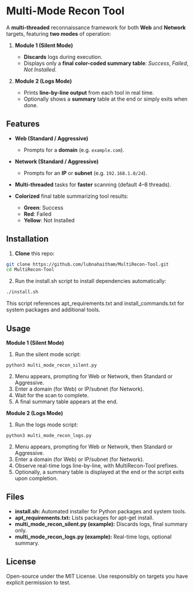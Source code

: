 # Multi-Mode Recon Tool

A **multi-threaded** reconnaissance framework for both **Web** and **Network** targets, featuring **two modes** of operation:

1. **Module 1 (Silent Mode)**
   - **Discards** logs during execution.
   - Displays only a **final color-coded summary table**: *Success*, *Failed*, *Not Installed*.

2. **Module 2 (Logs Mode)**
   - Prints **line-by-line output** from each tool in real time.
   - Optionally shows a **summary** table at the end or simply exits when done.

## Features

- **Web (Standard / Aggressive)**  
  - Prompts for a **domain** (e.g. `example.com`).

- **Network (Standard / Aggressive)**  
  - Prompts for an **IP** or **subnet** (e.g. `192.168.1.0/24`).

- **Multi-threaded** tasks for **faster** scanning (default 4–8 threads).  

- **Colorized** final table summarizing tool results:  
  - **Green**: Success  
  - **Red**: Failed  
  - **Yellow**: Not Installed  

## Installation

1. **Clone** this repo:
```bash
git clone https://github.com/lubnahaitham/MultiRecon-Tool.git
cd MultiRecon-Tool
```

2. Run the install.sh script to install dependencies automatically:

```bash
./install.sh
```
This script references apt_requirements.txt and install_commands.txt for system packages and additional tools.

## Usage

**Module 1 (Silent Mode)**
1. Run the silent mode script:
```
python3 multi_mode_recon_silent.py
```
2. Menu appears, prompting for Web or Network, then Standard or Aggressive.
3. Enter a domain (for Web) or IP/subnet (for Network).
4. Wait for the scan to complete.
5. A final summary table appears at the end.

**Module 2 (Logs Mode)**
1. Run the logs mode script:
```
python3 multi_mode_recon_logs.py
```
2. Menu appears, prompting for Web or Network, then Standard or Aggressive.
3. Enter a domain (for Web) or IP/subnet (for Network).
4. Observe real-time logs line-by-line, with MultiRecon-Tool prefixes.
5. Optionally, a summary table is displayed at the end or the script exits upon completion.

## Files
- **install.sh:** Automated installer for Python packages and system tools.
- **apt_requirements.txt:** Lists packages for apt-get install.
- **multi_mode_recon_silent.py (example):** Discards logs, final summary only.
- **multi_mode_recon_logs.py (example):** Real-time logs, optional summary.

## License
Open-source under the MIT License.
Use responsibly on targets you have explicit permission to test.


